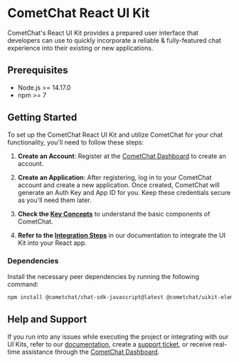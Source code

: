 # CometChat React UI Kit

CometChat's React UI Kit provides a prepared user interface that developers can use to quickly incorporate a reliable & fully-featured chat experience into their existing or new applications.

## Prerequisites
- Node.js >= 14.17.0
- npm >= 7

## Getting Started
To set up the CometChat React UI Kit and utilize CometChat for your chat functionality, you'll need to follow these steps:

1. **Create an Account**: Register at the [CometChat Dashboard](https://app.cometchat.com/) to create an account.

2. **Create an Application**: After registering, log in to your CometChat account and create a new application. Once created, CometChat will generate an Auth Key and App ID for you. Keep these credentials secure as you'll need them later.

3. **Check the [Key Concepts](https://www.cometchat.com/docs/react-uikit/key-concepts)** to understand the basic components of CometChat.

4. **Refer to the [Integration Steps](https://www.cometchat.com/docs/react-uikit/integration)** in our documentation to integrate the UI Kit into your React app.

### Dependencies
Install the necessary peer dependencies by running the following command:

```bash
npm install @cometchat/chat-sdk-javascript@latest @cometchat/uikit-elements@latest @cometchat/uikit-resources@latest @cometchat/uikit-shared@latest
```

## Help and Support
If you run into any issues while executing the project or integrating with our UI Kits, refer to our [documentation](https://www.cometchat.com/docs/react-uikit/integration), create a [support ticket](https://help.cometchat.com/hc/en-us), or receive real-time assistance through the [CometChat Dashboard](https://app.cometchat.com/).
